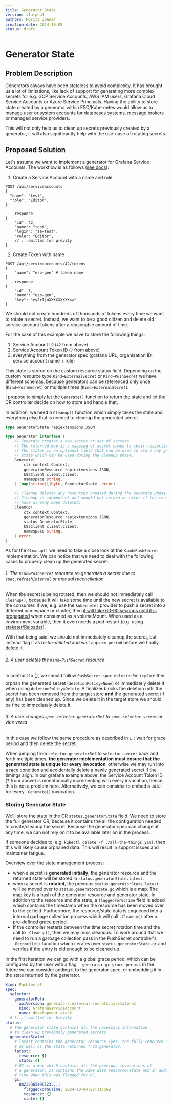 ```yaml
---
title: Generator State
version: v1alpha1
authors: Moritz Johner
creation-date: 2024-10-05
status: draft
---
```

# Generator State

## Problem Description

Generators always have been stateless to avoid complexity. It has brought us a lot of limitations, like lack of support for generating more complex secrets for e.g. GCP Service Accounts, AWS IAM users, Grafana Cloud Service Accounts or Azure Service Principals. 
Having the ability to store state created by a generator within ESO/Kubernetes would allow us to manage user or system accounts for databases systems, message brokers or managed service providers.

This will not only help us to clean up secrets previously created by a generator, 
it will also significantly help with the use-case of rotating secrets.


## Proposed Solution

Let's assume we want to implement a generator for Grafana Service Accounts. The workflow is as follows ([see docs](https://grafana.com/docs/grafana/latest/developers/http_api/serviceaccount/#create-service-account)):

1. Create a Service Account with a name and role.
```
POST /api/serviceaccounts
{
  "name": "test",
  "role": "Editor",
}

--- response
{
	"id": 42,
	"name": "test",
	"login": "sa-test",
	"role": "Editor",
	// .. omitted for previty
}
```

2. Create Token with name
```
POST /api/serviceaccounts/42/tokens
{
	"name": "eso-gen" # token name
}
--- response
{
	"id": 7,
	"name": "eso-gen",
	"key": "eyJrIjoXXXXXXXXX=="
}

```

We should not create hundreds of thousands of tokens every time we want to rotate a secret. 
Instead, we want to be a good citizen and delete old service account tokens after a reasonable amount of time.

For the sake of this example we have to store the following things:

1. Service Account ID (`42` from above)
2. Service Account Token ID (`7` from above)
3. everything from the generator spec (grafana URL, organization ID, service account name + role)

This state is stored on the custom resource status field.
Depending on the custom resource type `Kind=ExternalSecret` or `Kind=PushSecret` we have different schemas, because generators can be referenced only once (`Kind=PushSecret`) or multiple times (`Kind=ExternalSecret`).

I propose to simply let the `Generate()` function to return the state and let the CR controller decide on how to store and handle that.

In addition, we need a `Cleanup()` function which simply takes the state and everything else that is needed to cleanup the generated secret.

```go
type GeneratorState *apiextensions.JSON

type Generator interface {
	// Generate creates a new secret or set of secrets.
	// The returned map is a mapping of secret names to their respective values.
	// The status is an optional field that can be used to store any generator-specific
	// state which can be used during the Cleanup phase.
	Generate(
		ctx context.Context,
		generatorResource *apiextensions.JSON,
		k8sClient client.Client,
		namespace string,
	) (map[string][]byte, GeneratorState, error)

	// Cleanup deletes any resources created during the Generate phase.
	// Cleanup is idempotent and should not return an error if the resources
	// have already been deleted.
	Cleanup(
		ctx context.Context,
		generatorResource *apiextensions.JSON,
		status GeneratorState,
		k8sClient client.Client,
		namespace string,
	) error
}
```

As for the `Cleanup()` we need to take a close look at the `Kind=PushSecret` implementation. 
We can notice that we need to deal with the following cases to properly clean up the generated secret:

###### 1. The `Kind=PushSecret` resource re-generates a secret due to `spec.refreshInterval` or manual reconciliation

When the secret is being rotated, then we should not immediately call `Cleanup()`, because it will take some time until the new secret is available to the consumer. If we, e.g. use the `kubernetes` provider to push a secret into a different namespace or cluster, then [it will take 60-90 seconds until it is propagated](https://ahmet.im/blog/kubernetes-secret-volumes-delay/) when consumed as a volumeMount. When used as a environment variable, then it even needs a pod restart (e.g. using [stakater/Reloader](https://github.com/stakater/Reloader)).

With that being said, we should not immediately cleanup the secret, but instead flag it as *to-be-deleted* and wait a `grace period` before we finally delete it.


###### 2. A user deletes the `Kind=PushSecret` resource

In contrast to 👆, we should follow `PushSecret.spec.deletionPolicy` to either orphan the generated secret (`deletionPolicy=None`) or immediately delete it when using `deletionPolicy=Delete`. A finalizer blocks the deletion until the secret has been removed from the target store **and** the generated secret (if any) has been cleaned up. Since we delete it in the target store we should be fine to immediately delete it.


###### 3. A user changes `spec.selector.generatorRef` to `spec.selector.secret` or vice versa

In this case we follow the same procedure as described in `1.`: wait for grace period and then delete the secret. 

When jumping from `selector.generatorRef` to `selector.secret` back and forth multiple times, **the generator implementation must ensure that the generated state is unique for every invocation**, otherwise we may run into a race condition and accidentally delete a newly generated secret if the timings align.
In our grafana example above, the Service Account Token ID (`7` from above) is monotonically incrementing with every invocation, hence this is not a problem here.
Alternatively, we can consider to embed a `UUID` for every `.Generate()` invocation.

### Storing Generator State

We'll store the state in the CR `status.generatorState` field.
We need to store the full generator CR, because it contains the all the configuration
needed to create/cleanup the secret. Because the generator spec can change at any time, 
we can not rely on it to be available later on in the process.

If someone decides to, e.g. `kubectl delete -f ./all-the-things.yaml`, then this will likely cause orphaned data.
This will result in support issues and maintainer fatigue.

Overview over the state management process:

- when a secret is **generated initially**, the generator resource and the returned state will be stored in `status.generatorState.latest`. 
- when a secret is **rotated**, the previous `status.generatorState.latest` will be moved over to `status.generatorState.gc` which is a map. The map key is a hash of the generator resource and generator state. In addition to the resource and the state, a  `flaggedForGCTime` field is added which contains the timestamp when the resource has been moved over to the `gc` field.
Furthermore, the resource/state data is enqueued into a internal garbage collection process which will call `.Cleanup()` after a pre-defined grace period.
- If the controller restarts between the time secret rotation time and the call to `.Cleanup()`, then we may miss cleanups. To work around that we need to run a garbage collection pass in the PushSecret controller's `.Reconcile()` function which iterates over `status.generatorState.gc` and verifies if the entry is old enough to be cleaned up.

In the first iteration we can go with a global grace period, which can be configured by the user with a flag `--generator-gc-grace-period`. In the future we can consider adding it to the generator spec, or embedding it in the state returned by the generator.

```yaml
Kind: PushSecret
spec: 
  selector:
    generatorRef:
      apiVersion: generators.external-secrets.io/v1alpha1
      kind: GrafanaServiceAccount
      name: development-stack
  # [...] omitted for brevity
status:
  # the generator state contains all the necessary information 
  # to clean up previously generated secrets.
  generatorState:
    # latest contains the generator resource (yes, the fully resource spec)
    # as well as the state returned from generator.
    latest: 
      resource: {}
      state: {}
    # GC is a map which contains all the previous invocations of
    # a generator. It contains the same data resource/state and in addition to that a 
    # time when this was flagged for GC.
    gc:
      8b222365498123...:
        flaggedForGCTime: 2024-10-04T20:11:56Z
        resource: {}
        state: {}
```
